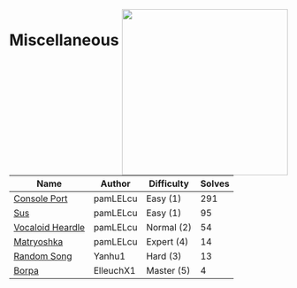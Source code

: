 <img src="https://files.catbox.moe/b6cssb.png" align="right" width=300>

# Miscellaneous

| Name                                    | Author                                    | Difficulty | Solves                                             |
|-----------------------------------------|-------------------------------------------|------------|-----------------------------------------------------|
| [Console Port](../ppc/console-port-pro/)         | pamLELcu   | Easy (1)   |     291      |
| [Sus](sus/)     | pamLELcu | Easy (1)   | 95    |
| [Vocaloid Heardle](vocaloid-heardle/) | pamLELcu | Normal (2) | 54 |
| [Matryoshka](matryoshka/)               | pamLELcu  | Expert (4) | 14   |
| [Random Song](random-song/)           | Yanhu1    | Hard (3)   | 13         |
| [Borpa](borpa/)                                   | ElleuchX1 | Master (5) |      4   |
